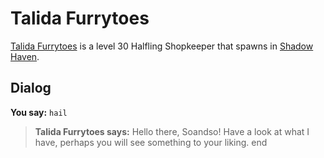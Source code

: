 # Talida Furrytoes



[Talida Furrytoes](/npc/150270) is a level 30 Halfling Shopkeeper that spawns in [Shadow Haven](/zone/150).



## Dialog

**You say:** `hail`



>**Talida Furrytoes says:** Hello there, Soandso! Have a look at what I have, perhaps you will see something to your liking.
end
